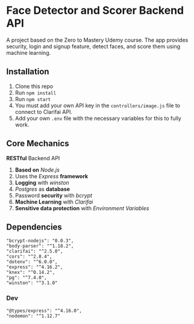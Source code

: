 # Face Detector and Scorer Backend API
A project based on the Zero to Mastery Udemy course. The app provides security, login and signup feature, detect faces, and score them using machine learning.

## Installation
1. Clone this repo
2. Run `npm install`
3. Run `npm start`
4. You must add your own API key in the `controllers/image.js` file to connect to Clarifai API.
5. Add your own `.env` file with the necessary variables for this to fully work.

## Core Mechanics
**RESTful** Backend API
1. **Based on** *Node.js*
2. Uses the *Express* **framework**
3. **Logging** with *winston*
4. *Postgres* as **database**
5. Password **security** with *bcrypt*
6. **Machine Learning** with *Clarifai* 
7. **Sensitive data protection** with *Environment Variables*

## Dependencies

    "bcrypt-nodejs": "0.0.3",
    "body-parser": "^1.18.2",
    "clarifai": "^2.5.0",
    "cors": "^2.8.4",
    "dotenv": "^6.0.0",
    "express": "^4.16.2",
    "knex": "^0.14.2",
    "pg": "^7.4.0",
    "winston": "^3.1.0"
    
### Dev

    "@types/express": "^4.16.0",
    "nodemon": "^1.12.7"
